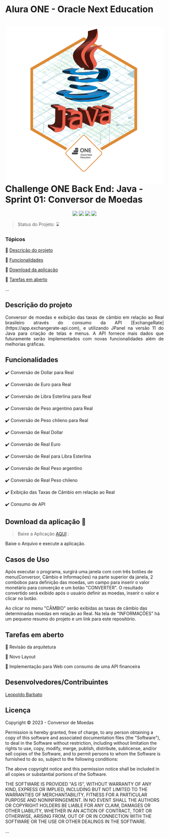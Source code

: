 # Alura ONE - Oracle Next Education
<br>
<img align="right" src="https://github.com/lbarbatto/conversor-de-moedas/blob/main/source/img/lb_backend_alura_002.png">

<h1>Challenge ONE Back End: Java - Sprint 01: Conversor de Moedas</h1> 

<p align="center">
  <img src="https://img.shields.io/static/v1?label=JAVA&message=11&color=yellow&style=for-the-badge"/>
  <img src="http://img.shields.io/static/v1?label=ALURA&message=T4-BackEnd&color=darkblue&style=for-the-badge"/>
  <img src="http://img.shields.io/static/v1?label=Oracle&message=ONE&color=orange&style=for-the-badge"/>
  <img src="http://img.shields.io/static/v1?label=STATUS&message=EM%20DESENVOLVIMENTO&color=RED&style=for-the-badge"/>

</p>

> Status do Projeto: :hourglass: 


### Tópicos 

:small_blue_diamond: [Descrição do projeto](#descrição-do-projeto)

:small_blue_diamond: [Funcionalidades](#funcionalidades)

:small_blue_diamond: [Download da aplicação](#download-da-aplicação-dash)

:small_blue_diamond: [Tarefas em aberto](#tarefas-em-aberto)

... 

## Descrição do projeto 

<p align="justify">
  Conversor de moedas e exibição das taxas de câmbio em relação ao Real brasileiro através do consumo da API [ExchangeRate](https://app.exchangerate-api.com), e utilizando JPanel na versão 11 do Java para criação de telas e menus.
  A API fornece mais dados que futuramente serão implementados com novas funcionalidades além de melhorias gráficas.
</p>


## Funcionalidades

:heavy_check_mark: Conversão de Dollar para Real   

:heavy_check_mark: Conversão de Euro para Real  

:heavy_check_mark: Conversão de Libra Esterlina para Real  

:heavy_check_mark: Conversão de Peso argentino para Real 

:heavy_check_mark: Conversão de Peso chileno para Real  

:heavy_check_mark: Conversão de Real Dollar

:heavy_check_mark: Conversão de Real Euro

:heavy_check_mark: Conversão de Real para Libra Esterlina

:heavy_check_mark: Conversão de Real Peso argentino

:heavy_check_mark: Conversão de Real Peso chileno

:heavy_check_mark: Exibição das Taxas de Câmbio em relação ao Real

:heavy_check_mark: Consumo de API


## Download da aplicação :dash:

> Baixe a Aplicação [AQUI](https://github.com/lbarbatto/conversor-moedas-java/raw/main/final/conversor-oracle-v2.jar) :

Baixe o Arquivo e execute a aplicação.


## Casos de Uso

Após executar o programa, surgirá uma janela com com três botões de menu(Conversor, Câmbio e Informações) na parte superior da janela, 2 combobox para definição das 
moedas, um campo para inserir o valor monetário para converção e um botão "CONVERTER". O resultado convertido será exibido após o usuário definir as moedas, inserir o 
valor e clicar no botão. 

Ao clicar no menu "CÂMBIO" serão exibidas as taxas de câmbio das determinadas moedas em relação ao Real. Na tela de "INFORMAÇÕES" há um pequeno resumo do projeto e 
um link para este repositório.


## Tarefas em aberto

:memo: Revisão da arquitetura 

:memo: Novo Layout

:memo: Implementação para Web com consumo de uma API financeira



## Desenvolvedores/Contribuintes

[Leopoldo Barbato](https://www.linkedin.com/in/leopoldo-barbato)



## Licença 

Copyright :copyright: 2023 - Conversor de Moedas

Permission is hereby granted, free of charge, to any person obtaining a
copy of this software and associated documentation files (the "Software"),
to deal in the Software without restriction, including without limitation
the rights to use, copy, modify, merge, publish, distribute, sublicense,
and/or sell copies of the Software, and to permit persons to whom the
Software is furnished to do so, subject to the following conditions:

The above copyright notice and this permission notice shall be included
in all copies or substantial portions of the Software.

THE SOFTWARE IS PROVIDED "AS IS", WITHOUT WARRANTY OF ANY KIND, EXPRESS
OR IMPLIED, INCLUDING BUT NOT LIMITED TO THE WARRANTIES OF MERCHANTABILITY,
FITNESS FOR A PARTICULAR PURPOSE AND NONINFRINGEMENT.  IN NO EVENT SHALL
THE AUTHORS OR COPYRIGHT HOLDERS BE LIABLE FOR ANY CLAIM, DAMAGES OR OTHER
LIABILITY, WHETHER IN AN ACTION OF CONTRACT, TORT OR OTHERWISE, ARISING
FROM, OUT OF OR IN CONNECTION WITH THE SOFTWARE OR THE USE OR OTHER
DEALINGS IN THE SOFTWARE.

...
